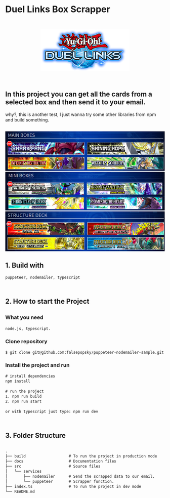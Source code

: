 # Duel Links Box Scrapper

<div align="center">
  	<img style="margin: 2em 0 2em 0" src="docs/images/duel_links_logo.png" alt="Duel Links Logo"/>
</div>

## **In this project you can get all the cards from a selected box and then send it to your email.**

why?, this is another test, I just wanna try some other libraries from npm and build something.

<div align="center" style="margin: 2em 0 2em 0">
    <img src="docs/images/main_box.png" alt="Main Box Section" />
    <img src="docs/images/mini_box.png" alt="Mini Box Section" />
    <img src="docs/images/structure_deck.png" alt="Structure Deck Section" />
</div>

## 1. Build with

```
puppeteer, nodemailer, typescript
```

<div style="margin: 4em 0 2em 0">

## 2. How to start the Project

</div>

### What you need

```
node.js, typescript.
```

### Clone repository

```
$ git clone git@github.com:falsepopsky/puppeteer-nodemailer-sample.git
```

### Install the project and run

```
# install dependencies
npm install

# run the project
1. npm run build
2. npm run start

or with typescript just type: npm run dev
```

<div style="margin: 4em 0 2em 0">

## 3. Folder Structure

</div>

    .
    ├── build                   # To run the project in production mode
    ├── docs                    # Documentation files
    ├── src                     # Source files
    │   └── services
    │       ├── nodemailer      # Send the scrapped data to our email.
    │       └── puppeteer       # Scrapper function.
    ├── index.ts                # To run the project in dev mode
    └── README.md

<div style="margin: 4em 0 2em 0">
